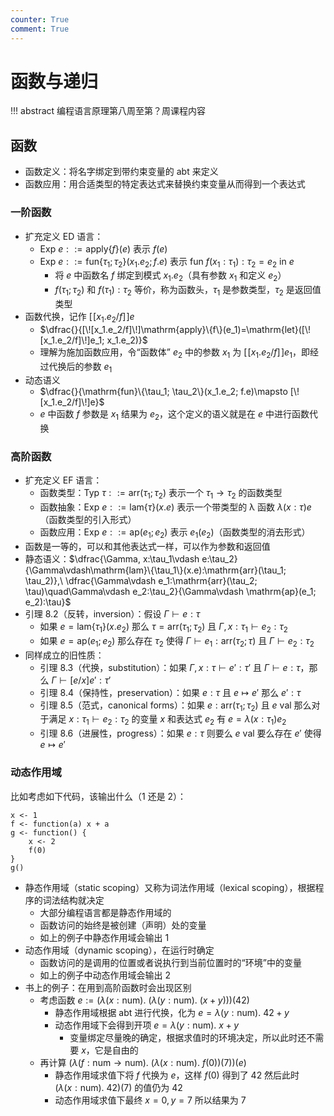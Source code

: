 ```yaml
---
counter: True
comment: True
---
```


# 函数与递归

!!! abstract
    编程语言原理第八周至第？周课程内容

## 函数

- 函数定义：将名字绑定到带约束变量的 abt 来定义
- 函数应用：用合适类型的特定表达式来替换约束变量从而得到一个表达式

### 一阶函数

- 扩充定义 ED 语言：
    - $\mathsf{Exp}\ e::=\mathrm{apply}\{f\}(e)$ 表示 $f(e)$
    - $\mathsf{Exp}\ e::=\mathrm{fun}\{\tau_1; \tau_2\}(x_1.e_2; f.e)$ 表示 $\mathrm{fun}\ f(x_1:\tau_1):\tau_2=e_2\ \mathrm{in}\ e$
        - 将 $e$ 中函数名 $f$ 绑定到模式 $x_1.e_2$（具有参数 $x_1$ 和定义 $e_2$）
        - $f(\tau_1; \tau_2)$ 和 $f(\tau_1):\tau_2$ 等价，称为函数头，$\tau_1$ 是参数类型，$\tau_2$ 是返回值类型
- 函数代换，记作 $[\![x_1.e_2/f]\!]e$
    - $\dfrac{}{[\![x_1.e_2/f]\!]\mathrm{apply}\{f\}(e_1)=\mathrm{let}([\![x_1.e_2/f]\!]e_1; x_1.e_2)}$
    - 理解为施加函数应用，令“函数体” $e_2$ 中的参数 $x_1$ 为 $[\![x_1.e_2/f]\!]e_1$，即经过代换后的参数 $e_1$
- 动态语义
    - $\dfrac{}{\mathrm{fun}\{\tau_1; \tau_2\}(x_1.e_2; f.e)\mapsto [\![x_1.e_2/f]\!]e}$
    - $e$ 中函数 $f$ 参数是 $x_1$ 结果为 $e_2$，这个定义的语义就是在 $e$ 中进行函数代换

### 高阶函数
- 扩充定义 EF 语言：
    - 函数类型：$\mathsf{Typ}\ \tau ::= \mathrm{arr}(\tau_1; \tau_2)$ 表示一个 $\tau_1\rightarrow\tau_2$ 的函数类型
    - 函数抽象：$\mathsf{Exp}\ e ::= \mathrm{lam}\{\tau\}(x.e)$ 表示一个带类型的 λ 函数 $\lambda(x:\tau)e$（函数类型的引入形式）
    - 函数应用：$\mathsf{Exp}\ e ::= \mathrm{ap}(e_1; e_2)$ 表示 $e_1(e_2)$（函数类型的消去形式）
- 函数是一等的，可以和其他表达式一样，可以作为参数和返回值
- 静态语义：$\dfrac{\Gamma, x:\tau_1\vdash e:\tau_2}{\Gamma\vdash\mathrm{lam}\{\tau_1\}(x.e):\mathrm{arr}(\tau_1; \tau_2)},\ \dfrac{\Gamma\vdash e_1:\mathrm{arr}(\tau_2; \tau)\quad\Gamma\vdash e_2:\tau_2}{\Gamma\vdash \mathrm{ap}(e_1; e_2):\tau}$
- 引理 8.2（反转，inversion）：假设 $\Gamma\vdash e:\tau$
    - 如果 $e=\mathrm{lam}\{\tau_1\}(x.e_2)$ 那么 $\tau=\mathrm{arr}(\tau_1; \tau_2)$ 且 $\Gamma,x:\tau_1\vdash e_2:\tau_2$
    - 如果 $e=\mathrm{ap}(e_1; e_2)$ 那么存在 $\tau_2$ 使得 $\Gamma\vdash e_1:\mathrm{arr}(\tau_2; \tau)$ 且 $\Gamma\vdash e_2:\tau_2$
- 同样成立的旧性质：
    - 引理 8.3（代换，substitution）：如果 $\Gamma, x:\tau\vdash e':\tau'$ 且 $\Gamma\vdash e:\tau$，那么 $\Gamma\vdash [e/x]e':\tau'$
    - 引理 8.4（保持性，preservation）：如果 $e:\tau$ 且 $e\mapsto e'$ 那么 $e':\tau$
    - 引理 8.5（范式，canonical forms）：如果 $e:\mathrm{arr}(\tau_1; \tau_2)$ 且 $e\text{ val}$ 那么对于满足 $x:\tau_1\vdash e_2:\tau_2$ 的变量 $x$ 和表达式 $e_2$ 有 $e=\lambda(x:\tau_1)e_2$
    - 引理 8.6（进展性，progress）：如果 $e:\tau$ 则要么 $e\text{ val}$ 要么存在 $e'$ 使得 $e\mapsto e'$

### 动态作用域

比如考虑如下代码，该输出什么（1 还是 2）：

```text
x <- 1
f <- function(a) x + a
g <- function() {
    x <- 2
    f(0)
}
g()
```

- 静态作用域（static scoping）又称为词法作用域（lexical scoping），根据程序的词法结构就决定
    - 大部分编程语言都是静态作用域的
    - 函数访问的始终是被创建（声明）处的变量
    - 如上的例子中静态作用域会输出 1
- 动态作用域（dynamic scoping），在运行时确定
    - 函数访问的是调用的位置或者说执行到当前位置时的“环境”中的变量
    - 如上的例子中动态作用域会输出 2
- 书上的例子：在用到高阶函数时会出现区别
    - 考虑函数 $e := (\lambda(x:\mathrm{num}).\ (\lambda(y:\mathrm{num}).\ (x+y)))(42)$
        - 静态作用域根据 abt 进行代换，化为 $e=\lambda(y:\mathrm{num}).\ 42+y$
        - 动态作用域下会得到开项 $e=\lambda(y:\mathrm{num}).\ x+y$
            - 变量绑定尽量晚的确定，根据求值时的环境决定，所以此时还不需要 $x$，它是自由的
    - 再计算 $\Big(\lambda(f:\mathrm{num}\rightarrow\mathrm{num}).\ \big(\lambda(x:\mathrm{num}).\ f(0)\big)\big(7\big)\Big)\Big(e\Big)$
        - 静态作用域求值下将 $f$ 代换为 $e$，这样 $f(0)$ 得到了 42 然后此时 $(\lambda(x:\mathrm{num}).\ 42)(7)$ 的值仍为 42
        - 动态作用域求值下最终 $x=0, y=7$ 所以结果为 7